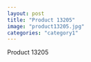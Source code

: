 ```yaml
---
layout: post
title: "Product 13205"
image: "product13205.jpg"
categories: "category1"
---
```

Product 13205
